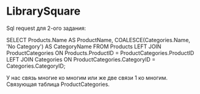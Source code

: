 # LibrarySquare

Sql request для 2-ого задания:

SELECT Products.Name AS ProductName, COALESCE(Categories.Name, 'No Category') AS CategoryName
FROM Products
LEFT JOIN ProductCategories ON Products.ProductID = ProductCategories.ProductID
LEFT JOIN Categories ON ProductCategories.CategoryID = Categories.CategoryID;

У нас связь многие ко многим или же две связи 1 ко многим. Связующая таблица ProductCategories.
